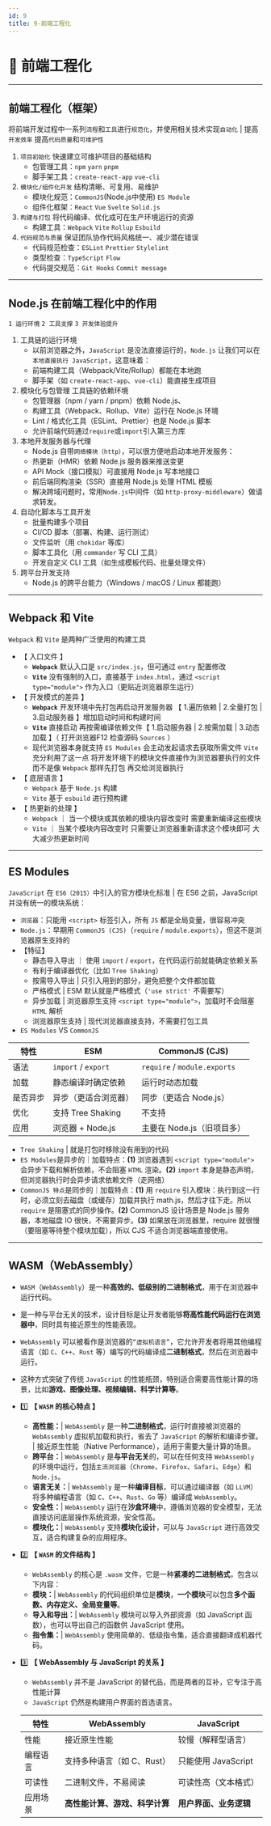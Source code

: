 ```yaml
---
id: 9
title: 9-前端工程化
---
```


# 🧰 前端工程化
---
## 前端工程化（框架）

将前端开发过程中一系列`流程`和`工具`进行`规范化`，并使用相关技术实现`自动化` | 提高`开发效率` 提高`代码质量`和`可维护性`

1. `项目初始化` 快速建立可维护项目的基础结构
    - 包管理工具：`npm` `yarn` `pnpm`
    - 脚手架工具：`create-react-app` `vue-cli`
2. `模块化/组件化开发` 结构清晰、可复用、易维护
    - 模块化规范：`CommonJS`(Node.js中使用) `ES Module`
    - 组件化框架：`React` `Vue` `Svelte` `Solid.js`
3. `构建与打包` 将代码编译、优化成可在生产环境运行的资源
    - 构建工具：`Webpack` `Vite` `Rollup` `Esbuild`
4. `代码规范与质量` 保证团队协作代码风格统一、减少潜在错误
    - 代码规范检查：`ESLint` `Prettier` `Stylelint`
    - 类型检查：`TypeScript` `Flow`
    - 代码提交规范：`Git Hooks` `Commit message`
---
## Node.js 在前端工程化中的作用
`1 运行环境` `2 工具支撑` `3 开发体验提升`
1. 工具链的运行环境
    - 以前浏览器之外，`JavaScript` 是没法直接运行的，`Node.js` 让我们可以在`本地直接执行 JavaScript`，这意味着：
    - 前端构建工具（Webpack/Vite/Rollup）都能在本地跑
    - 脚手架（如 `create-react-app`、`vue-cli`）能直接生成项目
2. 模块化与包管理 工具链的依赖环境
    - 包管理器（npm / yarn / pnpm）依赖 Node.js、
    - 构建工具（Webpack、Rollup、Vite）运行在 Node.js 环境
    - Lint / 格式化工具（ESLint、Prettier）也是 Node.js 脚本
    - 允许前端代码通过`require`或`import`引入第三方库
3. 本地开发服务器与代理
    - Node.js 自带`网络模块（http）`，可以很方便地启动本地开发服务：
    - 热更新（HMR）依赖 Node.js 服务器来推送变更
    - API Mock（接口模拟）可直接用 Node.js 写本地接口
    - 前后端同构渲染（SSR）直接用 Node.js 处理 HTML 模板
    - 解决跨域问题时，常用`Node.js`中间件（如 `http-proxy-middleware`）做请求转发。
4. 自动化脚本与工具开发
    - 批量构建多个项目
    - CI/CD 脚本（部署、构建、运行测试）
    - 文件监听（用 `chokidar` 等库）
    - 脚本工具化（用 `commander` 写 CLI 工具）
    - 开发自定义 CLI 工具（如生成模板代码、批量处理文件）
5. 跨平台开发支持
    - Node.js 的跨平台能力（Windows / macOS / Linux 都能跑）
---
## Webpack 和 Vite
`Webpack` 和 `Vite` 是两种广泛使用的构建工具
- 【 入口文件 】
  - **`Webpack`** 默认入口是 `src/index.js`，但可通过 `entry` 配置修改
  - **`Vite`** 没有强制的入口，直接基于 `index.html`，通过 `<script type="module">` 作为入口（更贴近浏览器原生运行）
- 【 开发模式的差异 】
  - **`Webpack`** 开发环境中先打包再启动开发服务器 【 1.遍历依赖 | 2.全量打包 | 3.启动服务器 】增加启动时间和构建时间
  - **`Vite`** 直接启动 再按需编译依赖文件【 1.启动服务器 | 2.按需加载 | 3.动态加载 】（ 打开浏览器F12 检查源码 `Sources` ）
  - 现代浏览器本身就支持 `ES Modules` 会主动发起请求去获取所需文件 `Vite` 充分利用了这一点 将开发环境下的模块文件直接作为浏览器要执行的文件 而不是像 `Webpack` 那样先打包 再交给浏览器执行
- 【 底层语言 】
  - `Webpack` 基于 `Node.js` 构建
  - `Vite` 基于 `esbuild` 进行预构建
- 【 热更新的处理 】
  - `Webpack` ｜ 当一个模块或其依赖的模块内容改变时 需要重新编译这些模块
  - `Vite` ｜ 当某个模块内容改变时 只需要让浏览器重新请求这个模块即可 大大减少热更新时间
---
## ES Modules
`JavaScript` 在 `ES6（2015）`中引入的官方模块化标准 | 在 ES6 之前，JavaScript 并没有统一的模块系统：
- `浏览器`：只能用 `<script>` 标签引入，所有 `JS` 都是全局变量，很容易冲突
- `Node.js`：早期用 `CommonJS (CJS)`（`require` / `module.exports`），但这不是浏览器原生支持的
- 【特征】
  - 静态导入导出 ｜ 使用 `import` / `export`，在代码运行前就能确定依赖关系
  - 有利于编译器优化（比如 `Tree Shaking`）
  - 按需导入导出 | 只引入用到的部分，避免把整个文件都加载
  - 严格模式 | ESM 默认就是严格模式（`'use strict'` 不需要写）
  - 异步加载 | 浏览器原生支持 `<script type="module">`，加载时不会阻塞 `HTML` 解析
  - 浏览器原生支持 | 现代浏览器直接支持，不需要打包工具
- `ES Modules` VS `CommonJS`

| 特性 | ESM | CommonJS (CJS) |
| --- | --- | --- |
| 语法 | `import` / `export` | `require` / `module.exports` |
| 加载 | 静态编译时确定依赖 | 运行时动态加载 |
| 是否异步 | 异步（更适合浏览器） | 同步（更适合 Node.js）|
| 优化 | 支持 Tree Shaking | 不支持 |
| 应用 | 浏览器 + Node.js | 主要在 Node.js（旧项目多）|

- `Tree Shaking` | 就是打包时移除没有用到的代码
- `ES Modules`是异步的｜加载特点：**(1)** 浏览器遇到 `<script type="module">` 会异步下载和解析依赖，不会阻塞 `HTML` 渲染。**(2)** `import` 本身是静态声明，但浏览器执行时会异步请求依赖文件（走网络）
- `CommonJS 特点`是同步的｜加载特点：**(1)** 用 `require` 引入模块：执行到这一行时，必须立刻去磁盘（或缓存）加载并执行 math.js，然后才往下走。所以 `require` 是阻塞式的同步操作。**(2)** CommonJS 设计场景是 Node.js 服务器，本地磁盘 IO 很快，不需要异步。**(3)** 如果放在浏览器里，require 就很慢（要阻塞等待整个模块加载），所以 CJS 不适合浏览器端直接使用。
---
## WASM（WebAssembly）
- `WASM`（`WebAssembly`）是一种**高效的、低级别的二进制格式**，用于在浏览器中运行代码。
- 是一种与平台无关的技术，设计目标是让开发者能够**将高性能代码运行在浏览器中**，同时具有接近原生的性能表现。
- `WebAssembly` 可以被看作是浏览器的`“虚拟机语言”`，它允许开发者将用其他编程语言（如 `C`、`C++`、`Rust` 等）编写的代码编译成**二进制格式**，然后在浏览器中运行。
- 这种方式突破了传统 `JavaScript` 的性能瓶颈，特别适合需要高性能计算的场景，比如**游戏、图像处理、视频编辑、科学计算等**。
- 1️⃣ **【 `WASM` 的核心特点 】**
  - **高性能：**| `WebAssembly` 是一种**二进制格式**，运行时直接被浏览器的 `WebAssembly` 虚拟机加载和执行，省去了 `JavaScript` 的解析和编译步骤。 | 接近原生性能（Native Performance），适用于需要大量计算的场景。
  - **跨平台：**| `WebAssembly` 是**与平台无关**的，可以在任何支持 `WebAssembly` 的环境中运行，包括`主流浏览器`（`Chrome`、`Firefox`、`Safari`、`Edge`）和 `Node.js`。
  - **语言无关：**| `WebAssembly` 是一种**编译目标**，可以通过编译器（如 `LLVM`）将多种编程语言（如 `C`、`C++`、`Rust`、`Go` 等）编译成 `WebAssembly`。
  - **安全性：**| `WebAssembly` 运行在**沙盒环境**中，遵循浏览器的安全模型，无法直接访问底层操作系统资源，安全性高。
  - **模块化：**| `WebAssembly` 支持**模块化设计**，可以与 `JavaScript` 进行高效交互，适合构建复杂的应用程序。
- 2️⃣ **【 `WASM` 的文件结构 】**
  - `WebAssembly` 的核心是 `.wasm` 文件，它是一种**紧凑的二进制格式**，包含以下内容：
  - **模块：**| `WebAssembly` 的代码组织单位是**模块**，**一个模块**可以包含**多个函数、内存定义、全局变量等**。
  - **导入和导出：**| `WebAssembly` 模块可以导入外部资源（如 JavaScript 函数），也可以导出自己的函数供 JavaScript 使用。
  - **指令集：**| `WebAssembly` 使用简单的、低级指令集，适合直接翻译成机器代码。
- 3️⃣ **【 WebAssembly 与 JavaScript 的关系 】**
  - `WebAssembly` 并不是 JavaScript 的替代品，而是两者的互补，它专注于高性能计算
  - `JavaScript` 仍然是构建用户界面的首选语言。

  |特性|WebAssembly|JavaScript|
  |---|---|---|
  |性能|	    接近原生性能|	              较慢（解释型语言）|
  |编程语言|	支持多种语言（如 C、Rust）|	    只能使用 JavaScript|
  |可读性|	    二进制文件，不易阅读|	        可读性高（文本格式）|
  |应用场景|	**高性能计算、游戏、科学计算**|	  **用户界面、业务逻辑**|